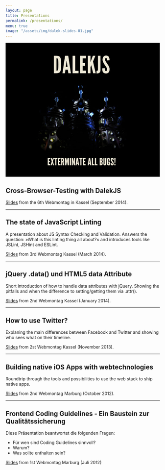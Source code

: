 ```yaml
---
layout: page
title: Presentations
permalink: /presentations/
menu: true
image: "/assets/img/dalek-slides-01.jpg"
---
```


<div class="float-container">
    <a href="dalekjs">
      <img src="/assets/img/dalek-slides-01.jpg" alt="Screenshot: DalekJS presentation" class="float-left">
    </a>
    <div>
        <h2>Cross-Browser-Testing with DalekJS</h2>
        <p>
          <a href="dalekjs">Slides</a> from the 6th Webmontag in Kassel (September 2014).
        </p>
    </div>
</div>

---

## The state of JavaScript Linting

A presentation about JS Syntax Checking and Validation. Answers the question: »What is this linting thing all about?« and introduces tools like JSLint, JSHint and ESLint.

[Slides](http://de.slideshare.net/mischah/js-linting-en) from 3rd Webmontag Kassel (March 2014).

---

## jQuery .data() und HTML5 data Attribute

Short introduction of how to handle data attributes with jQuery. Showing the pitfalls and when the difference to setting/getting them via .attr(). 

[Slides](http://de.slideshare.net/mischah/data-30217912) from 2nd Webmontag Kassel (January 2014).

---

## How to use Twitter?

Explaning the main differences between Facebook and Twitter and showing who sees what on their timeline.

[Slides](http://cl.ly/1f2D343t2q1B) from 2st Webmontag Kassel (November 2013).

---

## Building native iOS Apps with webtechnologies

Roundtrip through the tools and possibilities to use the web stack to ship native apps.

[Slides](ios-apps-mit-webtechnologien-erstellen/) from 2nd Webmontag Marburg (October 2012).

---

## Frontend Coding Guidelines - Ein Baustein zur Qualitätssicherung

Diese Präsentation beantwortet die folgenden Fragen: 
- Für wen sind Coding Guidelines sinnvoll? 
- Warum? 
- Was sollte enthalten sein? 

[Slides](http://de.slideshare.net/mischah/frontend-coding-guidelines-ein-baustein-zur-qualittssicherung) from 1st Webmontag Marburg (Juli 2012)




